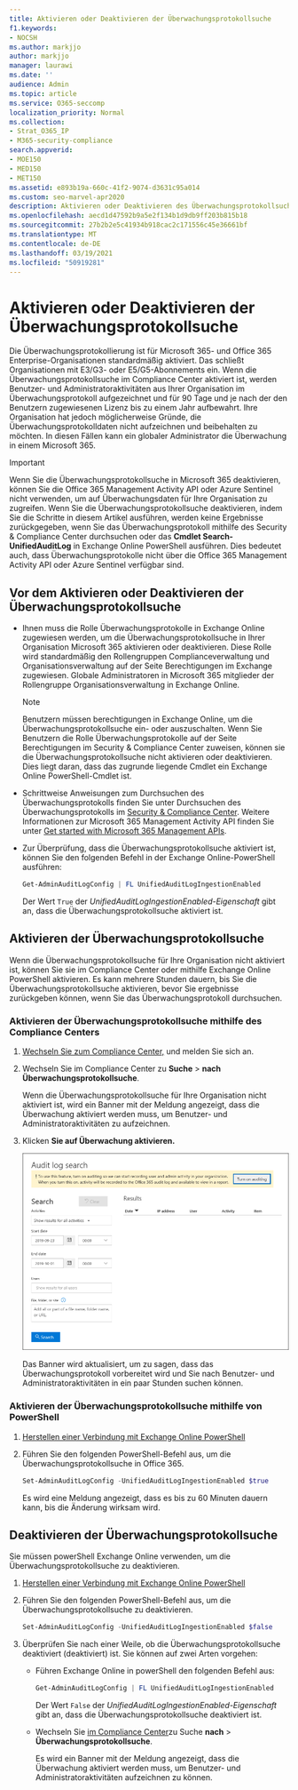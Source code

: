```yaml
---
title: Aktivieren oder Deaktivieren der Überwachungsprotokollsuche
f1.keywords:
- NOCSH
ms.author: markjjo
author: markjjo
manager: laurawi
ms.date: ''
audience: Admin
ms.topic: article
ms.service: O365-seccomp
localization_priority: Normal
ms.collection:
- Strat_O365_IP
- M365-security-compliance
search.appverid:
- MOE150
- MED150
- MET150
ms.assetid: e893b19a-660c-41f2-9074-d3631c95a014
ms.custom: seo-marvel-apr2020
description: Aktivieren oder Deaktivieren des Überwachungsprotokollsuchfeatures im Security & Compliance Center, um die Möglichkeit von Administratoren zum Durchsuchen des Überwachungsprotokolls zu aktivieren oder zu deaktivieren.
ms.openlocfilehash: aecd1d47592b9a5e2f134b1d9db9ff203b815b18
ms.sourcegitcommit: 27b2b2e5c41934b918cac2c171556c45e36661bf
ms.translationtype: MT
ms.contentlocale: de-DE
ms.lasthandoff: 03/19/2021
ms.locfileid: "50919281"
---
```

# <a name="turn-audit-log-search-on-or-off"></a>Aktivieren oder Deaktivieren der Überwachungsprotokollsuche

Die Überwachungsprotokollierung ist für Microsoft 365- und Office 365 Enterprise-Organisationen standardmäßig aktiviert. Das schließt Organisationen mit E3/G3- oder E5/G5-Abonnements ein. Wenn die Überwachungsprotokollsuche im Compliance Center aktiviert ist, werden Benutzer- und Administratoraktivitäten aus Ihrer Organisation im Überwachungsprotokoll aufgezeichnet und für 90 Tage und je nach der den Benutzern zugewiesenen Lizenz bis zu einem Jahr aufbewahrt. Ihre Organisation hat jedoch möglicherweise Gründe, die Überwachungsprotokolldaten nicht aufzeichnen und beibehalten zu möchten. In diesen Fällen kann ein globaler Administrator die Überwachung in einem Microsoft 365.

> [!IMPORTANT]
> Wenn Sie die Überwachungsprotokollsuche in Microsoft 365 deaktivieren, können Sie die Office 365 Management Activity API oder Azure Sentinel nicht verwenden, um auf Überwachungsdaten für Ihre Organisation zu zugreifen. Wenn Sie die Überwachungsprotokollsuche deaktivieren, indem Sie die Schritte in diesem Artikel ausführen, werden keine Ergebnisse zurückgegeben, wenn Sie das Überwachungsprotokoll mithilfe des Security & Compliance Center durchsuchen oder das **Cmdlet Search-UnifiedAuditLog** in Exchange Online PowerShell ausführen. Dies bedeutet auch, dass Überwachungsprotokolle nicht über die Office 365 Management Activity API oder Azure Sentinel verfügbar sind.
  
## <a name="before-you-turn-audit-log-search-on-or-off"></a>Vor dem Aktivieren oder Deaktivieren der Überwachungsprotokollsuche

- Ihnen muss die Rolle Überwachungsprotokolle in Exchange Online zugewiesen werden, um die Überwachungsprotokollsuche in Ihrer Organisation Microsoft 365 aktivieren oder deaktivieren. Diese Rolle wird standardmäßig den Rollengruppen Complianceverwaltung und  Organisationsverwaltung auf der Seite Berechtigungen im Exchange zugewiesen. Globale Administratoren in Microsoft 365 mitglieder der Rollengruppe Organisationsverwaltung in Exchange Online. 
    
    > [!NOTE]
    > Benutzern müssen berechtigungen in Exchange Online, um die Überwachungsprotokollsuche ein- oder auszuschalten. Wenn Sie Benutzern die Rolle  Überwachungsprotokolle auf der Seite Berechtigungen im Security & Compliance Center zuweisen, können sie die Überwachungsprotokollsuche nicht aktivieren oder deaktivieren. Dies liegt daran, dass das zugrunde liegende Cmdlet ein Exchange Online PowerShell-Cmdlet ist. 
    
- Schrittweise Anweisungen zum Durchsuchen des Überwachungsprotokolls finden Sie unter Durchsuchen des Überwachungsprotokolls im [Security & Compliance Center](search-the-audit-log-in-security-and-compliance.md). Weitere Informationen zur Microsoft 365 Management Activity API finden Sie unter [Get started with Microsoft 365 Management APIs](/office/office-365-management-api/get-started-with-office-365-management-apis).

- Zur Überprüfung, dass die Überwachungsprotokollsuche aktiviert ist, können Sie den folgenden Befehl in der Exchange Online-PowerShell ausführen:

    ```powershell
    Get-AdminAuditLogConfig | FL UnifiedAuditLogIngestionEnabled
    ```

    Der Wert  `True` der  _UnifiedAuditLogIngestionEnabled-Eigenschaft_ gibt an, dass die Überwachungsprotokollsuche aktiviert ist. 
    
## <a name="turn-on-audit-log-search"></a>Aktivieren der Überwachungsprotokollsuche

Wenn die Überwachungsprotokollsuche für Ihre Organisation nicht aktiviert ist, können Sie sie im Compliance Center oder mithilfe Exchange Online PowerShell aktivieren. Es kann mehrere Stunden dauern, bis Sie die Überwachungsprotokollsuche aktivieren, bevor Sie ergebnisse zurückgeben können, wenn Sie das Überwachungsprotokoll durchsuchen.
  
### <a name="use-the-compliance-center-to-turn-on-audit-log-search"></a>Aktivieren der Überwachungsprotokollsuche mithilfe des Compliance Centers

1. [Wechseln Sie zum Compliance Center,](https://protection.office.com) und melden Sie sich an.

2. Wechseln Sie im Compliance Center zu **Suche**  >  **nach Überwachungsprotokollsuche**.

   Wenn die Überwachungsprotokollsuche für Ihre Organisation nicht aktiviert ist, wird ein Banner mit der Meldung angezeigt, dass die Überwachung aktiviert werden muss, um Benutzer- und Administratoraktivitäten zu aufzeichnen.

3. Klicken **Sie auf Überwachung aktivieren.**

    ![Klicken Sie auf Überwachung aktivieren](../media/39a9d35f-88d0-4bbe-a962-0be2f838e2bf.png)
  
    Das Banner wird aktualisiert, um zu sagen, dass das Überwachungsprotokoll vorbereitet wird und Sie nach Benutzer- und Administratoraktivitäten in ein paar Stunden suchen können.

### <a name="use-powershell-to-turn-on-audit-log-search"></a>Aktivieren der Überwachungsprotokollsuche mithilfe von PowerShell

1. [Herstellen einer Verbindung mit Exchange Online PowerShell](/powershell/exchange/connect-to-exchange-online-powershell)

2. Führen Sie den folgenden PowerShell-Befehl aus, um die Überwachungsprotokollsuche in Office 365.

    ```powershell
    Set-AdminAuditLogConfig -UnifiedAuditLogIngestionEnabled $true
    ```

    Es wird eine Meldung angezeigt, dass es bis zu 60 Minuten dauern kann, bis die Änderung wirksam wird.
  
## <a name="turn-off-audit-log-search"></a>Deaktivieren der Überwachungsprotokollsuche

Sie müssen powerShell Exchange Online verwenden, um die Überwachungsprotokollsuche zu deaktivieren.
  
1. [Herstellen einer Verbindung mit Exchange Online PowerShell](/powershell/exchange/connect-to-exchange-online-powershell)

2. Führen Sie den folgenden PowerShell-Befehl aus, um die Überwachungsprotokollsuche zu deaktivieren.

    ```powershell
    Set-AdminAuditLogConfig -UnifiedAuditLogIngestionEnabled $false
    ```

3. Überprüfen Sie nach einer Weile, ob die Überwachungsprotokollsuche deaktiviert (deaktiviert) ist. Sie können auf zwei Arten vorgehen:

    - Führen Exchange Online in powerShell den folgenden Befehl aus:

      ```powershell
      Get-AdminAuditLogConfig | FL UnifiedAuditLogIngestionEnabled
      ```

      Der Wert  `False` der  _UnifiedAuditLogIngestionEnabled-Eigenschaft_ gibt an, dass die Überwachungsprotokollsuche deaktiviert ist. 

    - Wechseln Sie [im Compliance Center](https://protection.office.com)zu Suche **nach** \> **Überwachungsprotokollsuche**.

      Es wird ein Banner mit der Meldung angezeigt, dass die Überwachung aktiviert werden muss, um Benutzer- und Administratoraktivitäten aufzeichnen zu können.